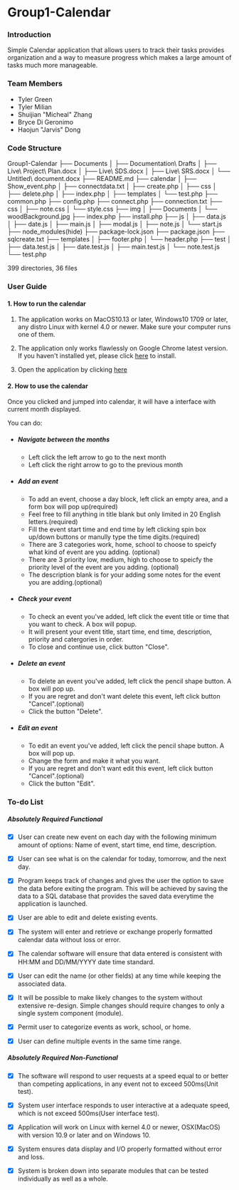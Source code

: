 # Group1-Calendar

### Introduction

Simple Calendar application that allows users to track their tasks provides organization and a way to measure progress which makes a large amount of tasks much more manageable.

### Team Members

- Tyler Green
- Tyler Milian
- Shuijian "Micheal" Zhang
- Bryce Di Geronimo
- Haojun "Jarvis" Dong



### Code Structure

Group1-Calendar
├── Documents
│   ├── Documentation\ Drafts
│   ├── Live\ Project\ Plan.docx
│   ├── Live\ SDS.docx
│   ├── Live\ SRS.docx
│   └── Untitled\ document.docx
├── README.md
├── calendar
│   ├── Show_event.php
│   ├── connectdata.txt
│   ├── create.php
│   ├── css
│   ├── delete.php
│   ├── index.php
│   ├── templates
│   └── test.php
├── common.php
├── config.php
├── connect.php
├── connection.txt
├── css
│   ├── note.css
│   └── style.css
├── img
│   ├── Documents
│   └── woodBackground.jpg
├── index.php
├── install.php
├── js
│   ├── data.js
│   ├── date.js
│   ├── main.js
│   ├── modal.js
│   ├── note.js
│   └── start.js
├── node_modules(hide)
├── package-lock.json
├── package.json
├── sqlcreate.txt
├── templates
│   ├── footer.php
│   └── header.php
├── test
│   ├── data.test.js
│   ├── date.test.js
│   ├── main.test.js
│   └── note.test.js
└── test.php

399 directories, 36 files

### User Guide

#### 1. How to run the calendar

1. The application works on MacOS10.13 or later, Windows10 1709 or later, any distro Linux with kernel 4.0 or newer. Make sure your computer runs one of them.

2. The application only works flawlessly on Google Chrome latest version. If you haven't installed yet, please click [here](https://www.google.com/chrome/) to install.
3. Open the application by clicking [here](http://ec2-18-236-175-93.us-west-2.compute.amazonaws.com/index.php)

#### 2. How to use the calendar

Once you clicked and jumped into calendar, it will have a interface with current month displayed.

You can do:

- ##### 		Navigate between the months

  - Left click the left arrow to go to the next month
  - Left click the right arrow to go to the previous month	

- ##### 		Add an event

  - To add an event, choose a day block, left click an empty area, and a form box will pop up(required)
  - Feel free to fill anything in title blank but only limited in 20 English letters.(required)
  - Fill the event start time and end time by left clicking spin box up/down buttons or manully type the time digits.(required)
  - There are 3 categories work, home, school to choose to speicfy what kind of event are you adding. (optional)
  - There are 3 priority low, medium, high to choose to speicfy the priority level of the event are you adding. (optional)
  - The description blank is for your adding some notes for the event you are adding.(optional)

- #####		Check your event

  - To check an event you've added, left click the event title or time that you want to check. A box will popup.
  - It will present your event title, start time, end time, description, priority and catergories in order.
  - To close and continue use, click button "Close".

- ##### 		Delete an event

  - To delete an event you've added, left click the pencil shape button. A box will pop up.
  - If you are regret and don't want delete this event, left click button "Cancel".(optional)
  - Click the button "Delete".

- #####		Edit an event

  - To edit an event you've added, left click the pencil shape button. A box will pop up.
  - Change the form and make it what you want. 
  - If you are regret and don't want edit this event, left click button "Cancel".(optional)
  - Click the button "Edit".


### To-do List

##### Absolutely Required Functional

- [x] User can create new event on each day with the following minimum amount of options: Name of event, start time, end time, description.

- [x] User can see what is on the calendar for today, tomorrow, and the next day.

- [x] Program keeps track of changes and gives the user the option to save the data before exiting the program. This will be achieved by saving the data to a SQL database that provides the saved data everytime the application is launched. 

- [x] User are able to edit and delete existing events.

- [x] The system will enter and retrieve or exchange properly formatted calendar data without loss or error.

- [x] The calendar software will ensure that data entered is consistent with HH:MM and DD/MM/YYYY date time standard.

- [x] User can edit the name (or other fields) at any time while keeping the associated data.

- [x] It will be possible to make likely changes to the system without extensive re-design. Simple changes should require changes to only a single system component (module).

- [x] Permit user to categorize events as work, school, or home.

- [x] User can define multiple events in the same time range.

##### Absolutely Required Non-Functional

- [x] The software will respond to user requests at a speed equal to or better than competing applications, in any event not to exceed 500ms(Unit test).

  

- [x] System user interface responds to user interactive at a adequate speed, which is not exceed 500ms(User interface test).

  

- [x] Application will work on Linux with kernel 4.0 or newer, OSX(MacOS) with version 10.9 or later and on Windows 10.

  

- [x] System ensures data display and I/O properly formatted without error and loss.

  

- [x] System is broken down into separate modules that can be tested individually as well as a whole.
